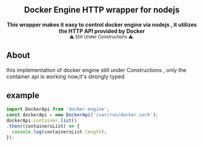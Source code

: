 <h2 align="center">Docker Engine HTTP wrapper for nodejs</h2>
<div align="center">
  <strong>
       This wrapper makes it easy to control docker engine via nodejs , it utilizes the HTTP API provided by Docker
  </strong>
</div>
<div align="center">
  <sub>
      ⚠ Still Under Constructions ⚠.
  </sub>
</div>

## About

this implementation of docker engine still under Constructions , only the container api is working now,it's strongly typed
## example
```javascript
import DockerApi from 'docker-engine';
const dockerApi = new DockerApi('/var/run/docker.sock');
dockerApi.container.list()
.then((containersList) => {
  console.log(containersList.length);
});

```
